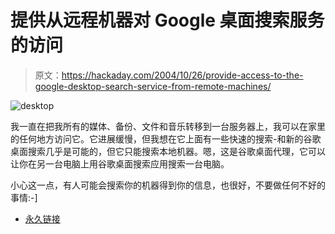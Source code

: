 # 提供从远程机器对 Google 桌面搜索服务的访问

> 原文：<https://hackaday.com/2004/10/26/provide-access-to-the-google-desktop-search-service-from-remote-machines/>

![desktop](img/0c8ae3a2fece2c6b37555ec0d0c7fc56.png)

我一直在把我所有的媒体、备份、文件和音乐转移到一台服务器上，我可以在家里的任何地方访问它。它进展缓慢，但我想在它上面有一些快速的搜索-和新的谷歌桌面搜索几乎是可能的，但它只能搜索本地机器。嗯，这是谷歌桌面代理，它可以让你在另一台电脑上用谷歌桌面搜索应用搜索一台电脑。

小心这一点，有人可能会搜索你的机器得到你的信息，也很好，不要做任何不好的事情:-]

*   [永久链接](http://www.projectcomputing.com/resources/desktopProxy/)